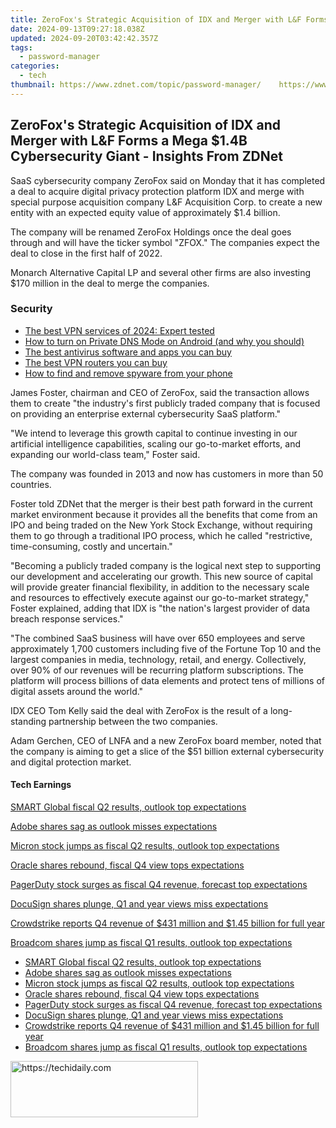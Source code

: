 ```yaml
---
title: ZeroFox's Strategic Acquisition of IDX and Merger with L&F Forms a Mega $1.4B Cybersecurity Giant - Insights From ZDNet
date: 2024-09-13T09:27:18.038Z
updated: 2024-09-20T03:42:42.357Z
tags:
  - password-manager
categories:
  - tech
thumbnail: https://www.zdnet.com/topic/password-manager/    https://www.zdnet.com/a/img/resize/fa949a1ea1b28c106a8d8faa2ea7139f831bb71f/2021/09/14/501d34df-90d3-4830-a6e0-a9e590bd4370/cybersecurity-1.jpg?width=170&height=128&fit=crop&auto=webp
---
```


## ZeroFox's Strategic Acquisition of IDX and Merger with L&F Forms a Mega $1.4B Cybersecurity Giant - Insights From ZDNet

SaaS cybersecurity company ZeroFox said on Monday that it has completed a deal to acquire digital privacy protection platform IDX and merge with special purpose acquisition company L&F Acquisition Corp. to create a new entity with an expected equity value of approximately $1.4 billion.

The company will be renamed ZeroFox Holdings once the deal goes through and will have the ticker symbol "ZFOX." The companies expect the deal to close in the first half of 2022\. 

Monarch Alternative Capital LP and several other firms are also investing $170 million in the deal to merge the companies. 

### Security

* [The best VPN services of 2024: Expert tested](https://www.zdnet.com/article/best-vpn/)
* [How to turn on Private DNS Mode on Android (and why you should)](https://www.zdnet.com/article/how-to-turn-on-private-dns-mode-on-android-and-why-you-should/)
* [The best antivirus software and apps you can buy](https://www.zdnet.com/article/best-antivirus/)
* [The best VPN routers you can buy](https://www.zdnet.com/article/best-vpn-router/)
* [How to find and remove spyware from your phone](https://www.zdnet.com/article/how-to-find-and-remove-spyware-from-your-phone/)

James Foster, chairman and CEO of ZeroFox, said the transaction allows them to create "the industry's first publicly traded company that is focused on providing an enterprise external cybersecurity SaaS platform." 

"We intend to leverage this growth capital to continue investing in our artificial intelligence capabilities, scaling our go-to-market efforts, and expanding our world-class team," Foster said. 

The company was founded in 2013 and now has customers in more than 50 countries. 

Foster told ZDNet that the merger is their best path forward in the current market environment because it provides all the benefits that come from an IPO and being traded on the New York Stock Exchange, without requiring them to go through a traditional IPO process, which he called "restrictive, time-consuming, costly and uncertain."

"Becoming a publicly traded company is the logical next step to supporting our development and accelerating our growth. This new source of capital will provide greater financial flexibility, in addition to the necessary scale and resources to effectively execute against our go-to-market strategy," Foster explained, adding that IDX is "the nation's largest provider of data breach response services."

"The combined SaaS business will have over 650 employees and serve approximately 1,700 customers including five of the Fortune Top 10 and the largest companies in media, technology, retail, and energy. Collectively, over 90% of our revenues will be recurring platform subscriptions. The platform will process billions of data elements and protect tens of millions of digital assets around the world." 

IDX CEO Tom Kelly said the deal with ZeroFox is the result of a long-standing partnership between the two companies. 

Adam Gerchen, CEO of LNFA and a new ZeroFox board member, noted that the company is aiming to get a slice of the $51 billion external cybersecurity and digital protection market. 

#### Tech Earnings

[SMART Global fiscal Q2 results, outlook top expectations](https://www.zdnet.com/article/smart-global-fiscal-q2-results-outlook-top-expectations/ "SMART Global fiscal Q2 results, outlook top expectations")

[Adobe shares sag as outlook misses expectations](https://www.zdnet.com/article/adobe-shares-sag-as-outlook-misses-expectations-on-halt-of-sales-to-russia/ "Adobe shares sag as outlook misses expectations")

[Micron stock jumps as fiscal Q2 results, outlook top expectations](https://www.zdnet.com/article/micron-stock-jumps-as-fyq2-results-outlook-top-expectations/ "Micron stock jumps as fiscal Q2 results, outlook top expectations")

[Oracle shares rebound, fiscal Q4 view tops expectations](https://www.zdnet.com/article/oracle-shares-drop-as-fiscal-q3-revenue-beats-but-profit-misses-on-equity-investments/ "Oracle shares rebound, fiscal Q4 view tops expectations")

[PagerDuty stock surges as fiscal Q4 revenue, forecast top expectations](https://www.zdnet.com/article/pagerduty-stock-surges-as-fiscal-q4-revenue-forecast-top-expectations/ "PagerDuty stock surges as fiscal Q4 revenue, forecast top expectations")

[DocuSign shares plunge, Q1 and year views miss expectations](https://www.zdnet.com/article/docusign-shares-plunge-fiscal-q4-revenue-beats-q1-revenue-view-misses-expectations/ "DocuSign shares plunge, Q1 and year views miss expectations")

[Crowdstrike reports Q4 revenue of $431 million and $1.45 billion for full year](https://www.zdnet.com/article/crowdstrike-reports-q4-revenue-of-431-million-and-1-45-billion-for-full-year/ "Crowdstrike reports Q4 revenue of $431 million and $1.45 billion for full year")

[Broadcom shares jump as fiscal Q1 results, outlook top expectations](https://www.zdnet.com/article/broadcom-shares-rise-as-fiscal-q1-results-outlook-top-expectations/ "Broadcom shares jump as fiscal Q1 results, outlook top expectations")

* [SMART Global fiscal Q2 results, outlook top expectations](https://www.zdnet.com/article/smart-global-fiscal-q2-results-outlook-top-expectations/ "SMART Global fiscal Q2 results, outlook top expectations")
* [Adobe shares sag as outlook misses expectations](https://www.zdnet.com/article/adobe-shares-sag-as-outlook-misses-expectations-on-halt-of-sales-to-russia/ "Adobe shares sag as outlook misses expectations")
* [Micron stock jumps as fiscal Q2 results, outlook top expectations](https://www.zdnet.com/article/micron-stock-jumps-as-fyq2-results-outlook-top-expectations/ "Micron stock jumps as fiscal Q2 results, outlook top expectations")
* [Oracle shares rebound, fiscal Q4 view tops expectations](https://www.zdnet.com/article/oracle-shares-drop-as-fiscal-q3-revenue-beats-but-profit-misses-on-equity-investments/ "Oracle shares rebound, fiscal Q4 view tops expectations")
* [PagerDuty stock surges as fiscal Q4 revenue, forecast top expectations](https://www.zdnet.com/article/pagerduty-stock-surges-as-fiscal-q4-revenue-forecast-top-expectations/ "PagerDuty stock surges as fiscal Q4 revenue, forecast top expectations")
* [DocuSign shares plunge, Q1 and year views miss expectations](https://www.zdnet.com/article/docusign-shares-plunge-fiscal-q4-revenue-beats-q1-revenue-view-misses-expectations/ "DocuSign shares plunge, Q1 and year views miss expectations")
* [Crowdstrike reports Q4 revenue of $431 million and $1.45 billion for full year](https://www.zdnet.com/article/crowdstrike-reports-q4-revenue-of-431-million-and-1-45-billion-for-full-year/ "Crowdstrike reports Q4 revenue of $431 million and $1.45 billion for full year")
* [Broadcom shares jump as fiscal Q1 results, outlook top expectations](https://www.zdnet.com/article/broadcom-shares-rise-as-fiscal-q1-results-outlook-top-expectations/ "Broadcom shares jump as fiscal Q1 results, outlook top expectations")

<ins class="adsbygoogle"
     style="display:block"
     data-ad-format="autorelaxed"
     data-ad-client="ca-pub-7571918770474297"
     data-ad-slot="1223367746"></ins>

<ins class="adsbygoogle"
     style="display:block"
     data-ad-client="ca-pub-7571918770474297"
     data-ad-slot="8358498916"
     data-ad-format="auto"
     data-full-width-responsive="true"></ins>



<!-- affiliate ads begin -->
<a href="https://aligracehair.sjv.io/c/5597632/2027176/19272" target="_top" id="2027176">
  <img src="//a.impactradius-go.com/display-ad/19272-2027176" border="0" alt="https://techidaily.com" width="300" height="90"/>
</a>
<img height="0" width="0" src="https://aligracehair.sjv.io/i/5597632/2027176/19272" style="position:absolute;visibility:hidden;" border="0" />
<!-- affiliate ads end -->

